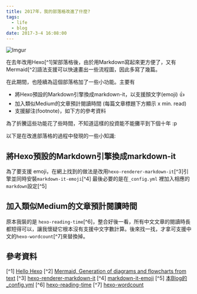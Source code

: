 ```yaml
---
title: 2017年，我的部落格改進了什麼?
tags:
  - life
  - blog
date: 2017-3-4 16:08:00
---
```


![Imgur](http://i.imgur.com/emcfRPZ.png)

在去年改用Hexo[^1]架部落格後，由於用Markdown寫起來更方便了，又有Mermaid[^2]語法支援可以快速畫出一些流程圖，因此多寫了幾篇。

在此期間，也陸續為這個部落格加了一些小功能。主要有
* 將Hexo預設的Markdown引擎換成markdown-it，以支援顏文字(emoji) 👍
* 加入類似Medium的文章預計閱讀時間 (每篇文章標題下方顯示 x min. read)
* 支援腳注(footnote)，如下方的參考資料

為了折騰這些功能花了些時間，不知道這樣的投資能不能攤平到下個十年 :p

以下是在改進部落格的過程中發現的一些小知識:

## 將Hexo預設的Markdown引擎換成markdown-it
為了要支援 emoji，在網上找到的做法是改用`hexo-renderer-markdown-it`[^3]引擎並同時安裝`markdown-it-emoji`[^4]
最後必要的是在`_config.yml` 裡加入相應的`markdown`設定[^5]

## 加入類似Medium的文章預計閱讀時間

原本我裝的是 `hexo-reading-time`[^6]，整合好後一看，所有中文文章的閱讀時長都短得可以，讓我懷疑它根本沒有支援中文字數計算。後來找一找，才拿可支援中文的`hexo-wordcount`[^7]來替換掉。

## 參考資料

[^1] [Hello Hexo](hello-world)
[^2] [Mermaid, Generation of diagrams and flowcharts from text](https://knsv.github.io/mermaid/)
[^3] [hexo-renderer-markdown-it](https://github.com/celsomiranda/hexo-renderer-markdown-it)
[^4] [markdown-it-emoji](https://github.com/markdown-it/markdown-it-emoji)
[^5] [本Blog的_config.yml](https://github.com/gasolin/blog/blob/master/_config.yml#L100)
[^6] [hexo-reading-time](https://github.com/ierhyna/hexo-reading-time/)
[^7] [hexo-wordcount](https://github.com/willin/hexo-wordcount)
